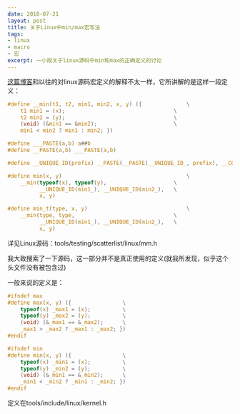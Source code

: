 ```yaml
---
date: 2018-07-21
layout: post
title: 关于Linux中min/max宏写法
tags:
- linux
- macro
- 宏
excerpt: 一小段关于linux源码中min和max的正确定义的讨论
---
```


[这篇博客](http://gaomf.cn/2017/10/08/Kernel_min_max_macro/)和以往的对linux源码宏定义的解释不太一样，它所讲解的是这样一段定义：

```c
#define __min(t1, t2, min1, min2, x, y) ({              \
	t1 min1 = (x);                                  \
	t2 min2 = (y);                                  \
	(void) (&min1 == &min2);                        \
	min1 < min2 ? min1 : min2; })

#define ___PASTE(a,b) a##b
#define __PASTE(a,b) ___PASTE(a,b)

#define __UNIQUE_ID(prefix) __PASTE(__PASTE(__UNIQUE_ID_, prefix), __COUNTER__)

#define min(x, y)                                       \
	__min(typeof(x), typeof(y),                     \
	      __UNIQUE_ID(min1_), __UNIQUE_ID(min2_),   \
	      x, y)

#define min_t(type, x, y)                               \
	__min(type, type,                               \
	      __UNIQUE_ID(min1_), __UNIQUE_ID(min2_),   \
	      x, y)
```
详见Linux源码：tools/testing/scatterlist/linux/mm.h

我大致搜索了一下源码，这一部分并不是真正使用的定义(就我所发现，似乎这个头文件没有被包含过)

一般来说的定义是：
```c
#ifndef max
#define max(x, y) ({				\
	typeof(x) _max1 = (x);			\
	typeof(y) _max2 = (y);			\
	(void) (&_max1 == &_max2);		\
	_max1 > _max2 ? _max1 : _max2; })
#endif

#ifndef min
#define min(x, y) ({				\
	typeof(x) _min1 = (x);			\
	typeof(y) _min2 = (y);			\
	(void) (&_min1 == &_min2);		\
	_min1 < _min2 ? _min1 : _min2; })
#endif
```

定义在tools/include/linux/kernel.h
